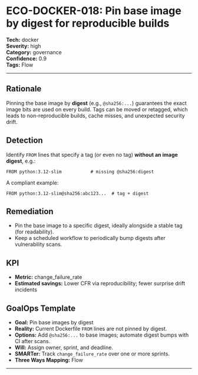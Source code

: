 # ECO-DOCKER-018: Pin base image by digest for reproducible builds

**Tech:** docker  
**Severity:** high  
**Category:** governance  
**Confidence:** 0.9  
**Tags:** Flow

---

## Rationale
Pinning the base image by **digest** (e.g., `@sha256:...`) guarantees the exact image bits are used on every build.
Tags can be moved or retagged, which leads to non-reproducible builds, cache misses, and unexpected security drift.

## Detection
Identify `FROM` lines that specify a tag (or even no tag) **without an image digest**, e.g.:
```
FROM python:3.12-slim           # missing @sha256:digest
```
A compliant example:
```
FROM python:3.12-slim@sha256:abc123...  # tag + digest
```

## Remediation
- Pin the base image to a specific digest, ideally alongside a stable tag (for readability).
- Keep a scheduled workflow to periodically bump digests after vulnerability scans.

## KPI
- **Metric:** change_failure_rate  
- **Estimated savings:** Lower CFR via reproducibility; fewer surprise drift incidents

## GoalOps Template
- **Goal:** Pin base images by digest  
- **Reality:** Current Dockerfile `FROM` lines are not pinned by digest.  
- **Options:** Add `@sha256:...` to base images; automate digest bumps with CI after scans.  
- **Will:** Assign owner, sprint, and deadline.  
- **SMARTer:** Track `change_failure_rate` over one or more sprints.  
- **Three Ways Mapping:** Flow

---

